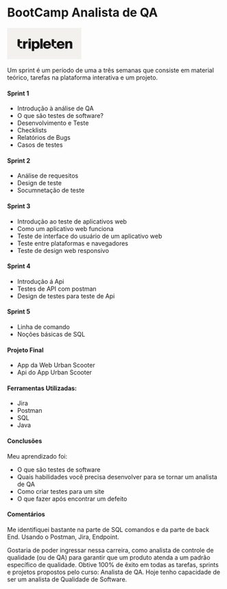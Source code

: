 # BootCamp Analista de QA      
<img src="imagens\triple logo.jpg">

Um sprint é um período de uma a três semanas que consiste em material teórico, tarefas na plataforma interativa e um projeto.

#### Sprint 1
- Introdução à análise de QA
- O que são testes de software?
- Desenvolvimento e Teste
- Checklists
- Relatórios de Bugs
- Casos de testes
  
#### Sprint 2
- Análise de requesitos
- Design de teste
- Socumnetação de teste

#### Sprint 3
- Introdução ao teste de aplicativos web
- Como um aplicativo web funciona
- Teste de interface do usuário de um aplicativo web
- Teste entre plataformas e navegadores
- Teste de design web responsivo

#### Sprint 4
- Introdução á Api
- Testes de API com postman
- Design de testes para teste de Api

#### Sprint 5
- Linha de comando
- Noções básicas de SQL

#### Projeto Final
- App da Web Urban Scooter
- Api do App Urban Scooter

#### Ferramentas Utilizadas:
- Jira
- Postman
- SQL
- Java

#### Conclusões
Meu aprendizado foi:
- O que são testes de software
- Quais habilidades você precisa desenvolver para se tornar um analista de QA
- Como criar testes para um site
- O que fazer após encontrar um defeito

#### Comentários
Me identifiquei bastante na parte de SQL comandos e da parte de back End.
Usando o Postman, Jira, Endpoint.

Gostaria de poder ingressar nessa carreira, 
como analista de controle de qualidade (ou de QA) para garantir que um produto 
atenda a um padrão específico de qualidade. Obtive 100% de êxito em todas as tarefas, sprints e projetos
propostos pelo curso: Analista de QA. Hoje tenho capacidade de ser um analista de Qualidade de Software.
